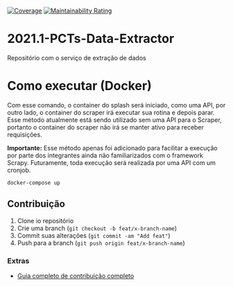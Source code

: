 [![Coverage](https://sonarcloud.io/api/project_badges/measure?project=fga-eps-mds_2021.1-PCTs-Scraper&metric=coverage)](https://sonarcloud.io/dashboard?id=fga-eps-mds_2021.1-PCTs-Scraper)
[![Maintainability Rating](https://sonarcloud.io/api/project_badges/measure?project=fga-eps-mds_2021.1-PCTs-Scraper&metric=sqale_rating)](https://sonarcloud.io/dashboard?id=fga-eps-mds_2021.1-PCTs-Scraper)

# 2021.1-PCTs-Data-Extractor

Repositório com o serviço de extração de dados

# Como executar (Docker)

Com esse comando, o container do splash será iniciado, como uma API, por outro lado, o container do scraper irá executar sua rotina e depois parar.
Esse método atualmente está sendo utilizado sem uma API para o Scraper, portanto o container do scraper não irá se manter ativo para receber requisições.

__Importante:__ Esse método apenas foi adicionado para facilitar a execução por parte dos integrantes ainda não familiarizados com o framework Scrapy. Futuramente, toda execução será realizada por uma API com um cronjob.

```shell
docker-compose up
```

## Contribuição

1. Clone io repositório
2. Crie uma branch (`git checkout -b feat/x-branch-name`)
3. Commit suas alterações (`git commit -am "Add feat"`)
4. Push para a branch (`git push origin feat/x-branch-name`)

### Extras

- [Guia completo de contribuição completo](https://github.com/fga-eps-mds/2021.1-PCTs-Docs/blob/main/CONTRIBUTING.md)
